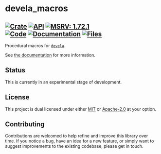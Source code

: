 # devela_macros

[![Crate](https://img.shields.io/crates/v/devela_macros.svg)](https://crates.io/crates/devela_macros)
[![API](https://docs.rs/devela_macros/badge.svg)](https://docs.rs/devela_macros/)
[![MSRV: 1.72.1](https://flat.badgen.net/badge/MSRV/1.72.1/purple)](https://releases.rs/docs/1.72.1/)
<br/>
[![Code](https://tokei.rs/b1/github/andamira/devela_macros?category=code)](https://github.com/andamira/devela_macros)
[![Documentation](https://tokei.rs/b1/github/andamira/devela_macros?category=comments)](https://docs.rs/devela_macros/)
[![Files](https://tokei.rs/b1/github/andamira/devela_macros?category=files)](https://github.com/andamira/devela_macros/tree/main/)
---

Procedural macros for [`devela`](https://crates.io/crates/devela).

See [the documentation](https://docs.rs/devela_macros/) for more information.

## Status

This is currently in an experimental stage of development.

## License
This project is dual licensed under either [MIT](LICENSE-MIT)
or [Apache-2.0](LICENSE-APACHE) at your option.

## Contributing

Contributions are welcomed to help refine and improve this library over time.
If you notice a bug, have an idea for a new feature, or simply want to suggest
improvements to the existing codebase, please get in touch.
